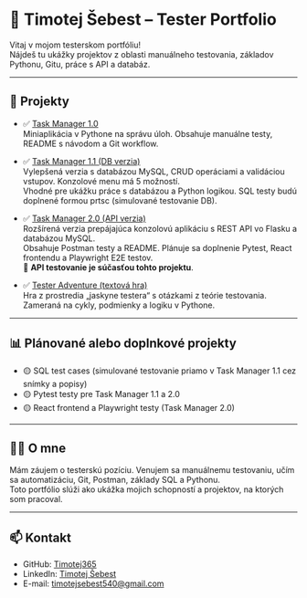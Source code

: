 # 🧪 Timotej Šebest – Tester Portfolio

Vitaj v mojom testerskom portfóliu!  
Nájdeš tu ukážky projektov z oblasti manuálneho testovania, základov Pythonu, Gitu, práce s API a databáz.

---

## 📁 Projekty

- ✅ [Task Manager 1.0](https://github.com/Timotej365/task-manager-1.0)  
  Miniaplikácia v Pythone na správu úloh. Obsahuje manuálne testy, README s návodom a Git workflow.

- ✅ [Task Manager 1.1 (DB verzia)](https://github.com/Timotej365/task-manager-1.1)  
  Vylepšená verzia s databázou MySQL, CRUD operáciami a validáciou vstupov. Konzolové menu má 5 možností.  
  Vhodné pre ukážku práce s databázou a Python logikou. SQL testy budú doplnené formou prtsc (simulované testovanie DB).

- ✅ [Task Manager 2.0 (API verzia)](https://github.com/Timotej365/TASK_MANAGER-2.0)  
  Rozšírená verzia prepájajúca konzolovú aplikáciu s REST API vo Flasku a databázou MySQL.  
  Obsahuje Postman testy a README. Plánuje sa doplnenie Pytest, React frontendu a Playwright E2E testov.  
  🧪 **API testovanie je súčasťou tohto projektu**.

- ✅ [Tester Adventure (textová hra)](https://github.com/Timotej365/TESTER-ADVENTURE)  
  Hra z prostredia „jaskyne testera“ s otázkami z teórie testovania. Zameraná na cykly, podmienky a logiku v Pythone.

---

## 📊 Plánované alebo doplnkové projekty

- 🟡 SQL test cases (simulované testovanie priamo v Task Manager 1.1 cez snímky a popisy)
- 🟡 Pytest testy pre Task Manager 1.1 a 2.0
- 🟡 React frontend a Playwright testy (Task Manager 2.0)

---

## 👨‍💻 O mne

Mám záujem o testerskú pozíciu. Venujem sa manuálnemu testovaniu, učím sa automatizáciu, Git, Postman, základy SQL a Pythonu.  
Toto portfólio slúži ako ukážka mojich schopností a projektov, na ktorých som pracoval.

---

## 📫 Kontakt

- GitHub: [Timotej365](https://github.com/Timotej365)
- LinkedIn: [Timotej Šebest](https://www.linkedin.com/in/timotej-šebest-94b513356/)
- E-mail: [timotejsebest540@gmail.com](mailto:timotejsebest540@gmail.com)
